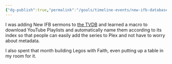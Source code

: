 ```yaml
---
{"dg-publish":true,"permalink":"/goals/timeline-events/new-ifb-database-work/","tags":["timeline","personal"]}
---
```



I was adding New IFB sermons to [the TVDB](https://thetvdb.com/series/345404-show) and learned a macro to download YouTube Playlists and automatically name them according to its index so that people can easily add the series to Plex and not have to worry about metadata.  

I also spent that month building Legos with Faith, even putting up a table in my room for it.